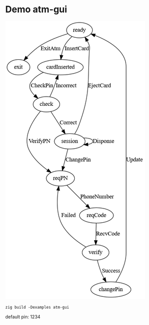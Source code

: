 # Demo atm-gui

![atm-gui](../data/atm-gui.png)

```
zig build -Dexamples atm-gui
```

default pin: 1234
